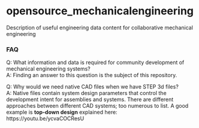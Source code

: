 # opensource_mechanicalengineering
Description of useful engineering data content for collaborative mechanical engineering

<h3>FAQ</h3>

<p>Q: What information and data is required for community development of mechanical engineering systems?<br>
A: Finding an answer to this question is the subject of this repository.</p>

<p>Q: Why would we need native CAD files when we have STEP 3d files?<br>
A: Native files contain system design parameters that control the development intent for assemblies and systems.
   There are different approaches between different CAD systems; too numerous to list. A good example is <b>top-down design</b> explained here:        https://youtu.be/ycvaCOCResU</p>
